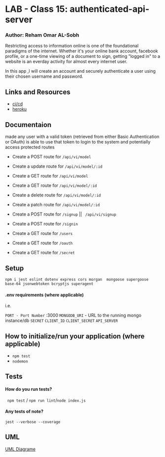 # LAB - Class 15:  authenticated-api-server
### Author: Reham Omar AL-Sobh

Restricting access to information online is one of the foundational paradigms of the internet. Whether it's your online bank account, facebook profile, or a one-time viewing of a document to sign, getting "logged in" to a website is an everday activity for almost every internet user.

In this app ,I will create an account and securely authenticate a user using their chosen username and password.

 ## Links and Resources

 - [ci/cd ](https://github.com/Reham-401-advanced-javascript/authenticated-api-server/actions?query=workflow%3ACI)
 - [heroku ](https://authenticated-api-server-1.herokuapp.com)


 ## Documentaion

 made any user with a valid token (retrieved from either Basic Authentication or OAuth) is able to use that token to login to the system and potentially access protected routes

- Create a POST route for `/api/vi/model`
 - Create a update route for `/api/vi/model/:id`
 - Create a GET route for `/api/vi/model`
 - Create a GET route for `/api/vi/model/:id`
 - Create a delete route for `/api/vi/model/:id`
 - Create a patch route for `/api/vi/model/:id`

 - Create a POST route for `/signup` || ` /api/vi/signup`
 - Create a POST route for `/signin`
 - Create a GET route for `/users`
 - Create a GET route for `/oauth`
 - Create a GET route for `/secret`

 
 ## Setup

 `npm i jest eslint dotenv express cors morgan  mongoose supergoose base-64 jsonwebtoken bcryptjs superagent`

 #### .env requirements (where applicable)
  i.e.

  `PORT - Port Number` :3000
  `MONGODB_URI` - URL to the running mongo instance/db
  `SECRET`
  `CLIENT_ID`
  `CLIENT_SECRET`
  `API_SERVER`

  ## How to initialize/run your application (where applicable)
   * `npm test`
   * `nodemon`

  ## Tests

  #### How do you run tests?
  ` npm test` / `npm run lint`/`node index.js `
  #### Any tests of note?
   `jest --verbose --coverage`


## UML

[UML Diagrame ](assest/lab15.jpg)